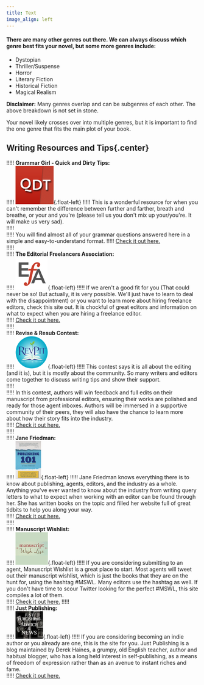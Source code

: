 ```yaml
---
title: Text
image_align: left
---
```


#### There are many other genres out there. We can always discuss which genre best fits your novel, but some more genres include:

* Dystopian
* Thriller/Suspense
* Horror
* Literary Fiction
* Historical Fiction
* Magical Realism

**Disclaimer:** Many genres overlap and can be subgenres of each other. The above breakdown is not set in stone. 

Your novel likely crosses over into multiple genres, but it is important to find the one genre that fits the main plot of your book. 

## Writing Resources and Tips{.center}

!!!!! **Grammar Girl - Quick and Dirty Tips:**   
!!!!! ![Quick and Dirty Tips](../GrammarGirl.png){.float-left}
!!!!! This is a wonderful resource for when you can't remember the difference between further and farther, breath and breathe, or your and you're (please tell us you don't mix up your/you're. It will make us very sad).   
!!!!!    
!!!!! You will find almost all of your grammar questions answered here in a simple and easy-to-understand format. 
!!!!! [Check it out here.](http://www.quickanddirtytips.com/grammar-girl?target=_blank)   
!!!!!    
!!!!! **The Editorial Freelancers Association:**   
!!!!! ![Editorial Freelancers Association](../EFA_logo_85.png){.float-left}
!!!!! If we aren't a good fit for you (That could never be so! But actually, it is very possible. We'll just have to learn to deal with the disappointment) or you want to learn more about hiring freelance editors, check this site out. It is chockful of great editors and information on what to expect when you are hiring a freelance editor.   
!!!!! [Check it out here.](http://www.the-efa.org/?target=_blank)    
!!!!!    
!!!!! **Revise & Resub Contest:**   
!!!!! ![Revise & Resub](../RevPit_Logo_small.png){.float-left}
!!!!! This contest says it is all about the editing (and it is), but it is mostly about the community. So many writers and editors come together to discuss writing tips and show their support.   
!!!!!    
!!!!! In this contest, authors will win feedback and full edits on their manuscript from professional editors, ensuring their works are polished and ready for those agent inboxes. Authors will be immersed in a supportive community of their peers, they will also have the chance to learn more about how their story fits into the industry.   
!!!!! [Check it out here.](http://reviseresub.com/?target=_blanl)   
!!!!!   
!!!!! **Jane Friedman:**   
!!!!! ![Publishing 101](../Pub101-cover.jpg){.float-left}
!!!!! Jane Friedman knows everything there is to know about publishing, agents, editors, and the industry as a whole. Anything you've ever wanted to know about the industry from writing query letters to what to expect when working with an editor can be found through her. She has written books on the topic and filled her website full of great tidbits to help you along your way.   
!!!!! [Check it out here.](https://janefriedman.com/?target=_blank)   
!!!!!    
!!!!! **Manuscript Wishlist:**   
!!!!! ![Manuscript Wishlist](../MSWL_website.jpg){.float-left}
!!!!! If you are considering submitting to an agent, Manuscript Wishlist is a great place to start. Most agents will tweet out their manuscript wishlist, which is just the books that they are on the hunt for, using the hashtag #MSWL. Many editors use the hashtag as well. If you don't have time to scour Twitter looking for the perfect #MSWL, this site compiles a lot of them.   
!!!!! [Check it out here.](http://www.manuscriptwishlist.com/?target=_blank)
!!!!!   
!!!!! **Just Publishing:**   
!!!!! ![Just Publishing](../JustPublishing.jpg){.float-left}
!!!!! If you are considering becoming an indie author or you already are one, this is the site for you. Just Publishing is a blog maintained by Derek Haines, a grumpy, old English teacher, author and habitual blogger, who has a long held interest in self-publishing, as a means of freedom of expression rather than as an avenue to instant riches and fame.   
!!!!! [Check it out here.](http://www.derekhaines.ch/justpublishing/?target=_blank)   
  
